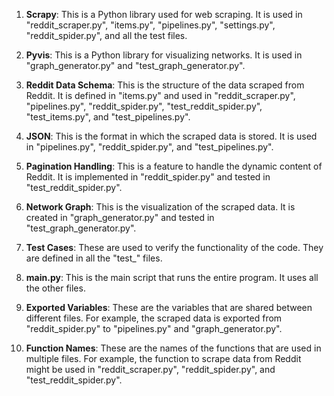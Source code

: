 1. **Scrapy**: This is a Python library used for web scraping. It is used in "reddit_scraper.py", "items.py", "pipelines.py", "settings.py", "reddit_spider.py", and all the test files.

2. **Pyvis**: This is a Python library for visualizing networks. It is used in "graph_generator.py" and "test_graph_generator.py".

3. **Reddit Data Schema**: This is the structure of the data scraped from Reddit. It is defined in "items.py" and used in "reddit_scraper.py", "pipelines.py", "reddit_spider.py", "test_reddit_spider.py", "test_items.py", and "test_pipelines.py".

4. **JSON**: This is the format in which the scraped data is stored. It is used in "pipelines.py", "reddit_spider.py", and "test_pipelines.py".

5. **Pagination Handling**: This is a feature to handle the dynamic content of Reddit. It is implemented in "reddit_spider.py" and tested in "test_reddit_spider.py".

6. **Network Graph**: This is the visualization of the scraped data. It is created in "graph_generator.py" and tested in "test_graph_generator.py".

7. **Test Cases**: These are used to verify the functionality of the code. They are defined in all the "test_" files.

8. **main.py**: This is the main script that runs the entire program. It uses all the other files.

9. **Exported Variables**: These are the variables that are shared between different files. For example, the scraped data is exported from "reddit_spider.py" to "pipelines.py" and "graph_generator.py".

10. **Function Names**: These are the names of the functions that are used in multiple files. For example, the function to scrape data from Reddit might be used in "reddit_scraper.py", "reddit_spider.py", and "test_reddit_spider.py".